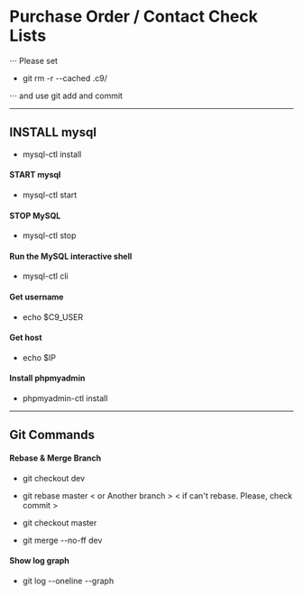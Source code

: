 # Purchase Order / Contact Check Lists

⋅⋅⋅ Please set

* git rm -r --cached .c9/

⋅⋅⋅ and use git add and commit

---

## INSTALL mysql
* mysql-ctl install

#### START mysql
* mysql-ctl start

#### STOP MySQL
* mysql-ctl stop

#### Run the MySQL interactive shell
* mysql-ctl cli

#### Get username
* echo $C9_USER

#### Get host
* echo $IP

#### Install phpmyadmin

* phpmyadmin-ctl install

---

## Git Commands

#### Rebase & Merge Branch
* git checkout dev

* git rebase master < or Another branch > < if can't rebase. Please, check commit >

* git checkout master

* git merge --no-ff dev 

#### Show log graph
* git log --oneline --graph
